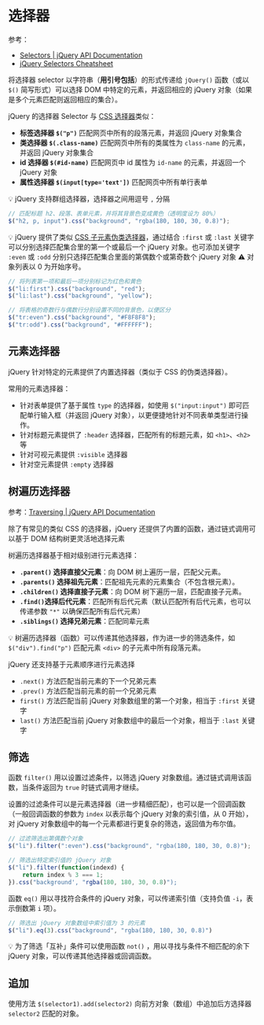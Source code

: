 # 选择器
参考：
* [Selectors | jQuery API Documentation](https://api.jquery.com/category/selectors/)
* [jQuery Selectors Cheatsheet](https://www.w3schools.com/jquery/jquery_ref_selectors.asp)

将选择器 selector 以字符串（**用引号包括**）的形式传递给 `jQuery()` 函数（或以 `$()` 简写形式）可以选择 DOM 中特定的元素，并返回相应的 jQuery 对象（如果是多个元素匹配则返回相应的集合）。

jQuery 的选择器 Selector 与 [CSS 选择器](D:/Front_end/CSS/选择器.md)类似：
* **标签选择器 `$("p")`** 匹配网页中所有的段落元素，并返回 jQuery 对象集合
* **类选择器 `$(.class-name)`** 匹配网页中所有的类属性为 `class-name` 的元素，并返回 jQuery 对象集合
* **id 选择器 `$(#id-name)`** 匹配网页中 id 属性为 `id-name` 的元素，并返回一个 jQuery 对象
* **属性选择器 `$(input[type='text'])`** 匹配网页中所有单行表单

:bulb: jQuery 支持群组选择器，选择器之间用逗号 `,` 分隔

```js
// 匹配标题 h2、段落、表单元素，并将其背景色变成黄色（透明度设为 80%）
$("h2, p, input").css("background", "rgba(180, 180, 30, 0.8)");
```

:bulb: jQuery 提供了类似 [CSS 子元素伪类选择器](D:/Front_end/CSS/选择器.md#伪类选择器)，通过结合 `:first` 或 `:last` 关键字可以分别选择匹配集合里的第一个或最后一个 jQuery 对象。也可添加关键字 `:even` 或 `:odd` 分别只选择匹配集合里面的第偶数个或第奇数个 jQuery 对象 :warning: 对象列表以 0 为开始序号。

```js
// 将列表第一项和最后一项分别标记为红色和黄色
$("li:first").css("background", "red");
$("li:last").css("background", "yellow");

// 将表格的奇数行与偶数行分别设置不同的背景色，以便区分
$("tr:even").css("background", "#F8F8F8");
$("tr:odd").css("background", "#FFFFFF");
```

## 元素选择器
jQuery 针对特定的元素提供了内置选择器（类似于 CSS 的伪类选择器）。

常用的元素选择器：
* 针对表单提供了基于属性 `type` 的选择器，如使用 `$("input:input")` 即可匹配单行输入框（并返回 jQuery 对象），以更便捷地针对不同表单类型进行操作。
* 针对标题元素提供了 `:header` 选择器，匹配所有的标题元素，如 `<h1>`、`<h2>` 等
* 针对可视元素提供 `:visible` 选择器
* 针对空元素提供 `:empty` 选择器

## 树遍历选择器
参考：[Traversing | jQuery API Documentation](https://api.jquery.com/category/traversing/)

除了有常见的类似 CSS 的选择器，jQuery 还提供了内置的函数，通过链式调用可以基于 DOM 结构树更灵活地选择元素

树遍历选择器基于相对级别进行元素选择：
* **`.parent()` 选择直接父元素**：向 DOM 树上遍历一层，匹配父元素。
* **`.parents()` 选择祖先元素**：匹配祖先元素的元素集合（不包含根元素）。
* **`.children()` 选择直接子元素**：向 DOM 树下遍历一层，匹配直接子元素。
* **`.find()`选择后代元素**：匹配所有后代元素（默认匹配所有后代元素，也可以传递参数 `"*"` 以确保匹配所有后代元素）
* **`.siblings()` 选择兄弟元素**：匹配同辈元素

:bulb: 树遍历选择器（函数）可以传递其他选择器，作为进一步的筛选条件，如 `$("div").find("p")` 匹配元素 `<div>` 的子元素中所有段落元素。

jQuery 还支持基于元素顺序进行元素选择
* `.next()` 方法匹配当前元素的下一个兄弟元素
* `.prev()` 方法匹配当前元素的前一个兄弟元素
* `first()` 方法匹配当前 jQuery 对象数组里的第一个对象，相当于 `:first` 关键字
* `last()` 方法匹配当前 jQuery 对象数组中的最后一个对象，相当于 `:last` 关键字

## 筛选
函数 `filter()` 用以设置过滤条件，以筛选 jQuery 对象数组。通过链式调用该函数，当条件返回为 `true` 时链式调用才继续。

设置的过滤条件可以是元素选择器（进一步精细匹配），也可以是一个回调函数（一般回调函数的参数为 `index` 以表示每个 jQuery 对象的索引值，从 0 开始），对 jQuery 对象数组中的每一个元素都进行更复杂的筛选，返回值为布尔值。

```js
// 过滤筛选出第偶数个对象
$("li").filter(":even").css("background", "rgba(180, 180, 30, 0.8)");

// 筛选出特定索引值的 jQuery 对象
$("li").filter(function(indexd) {
    return index % 3 === 1;
}).css("background', "rgba(180, 180, 30, 0.8)");
```

函数 `eq()` 用以寻找符合条件的 jQuery 对象，可以传递索引值（支持负值 `-i`，表示倒数第 `i` 项）。

```js
// 筛选出 jQuery 对象数组中索引值为 3 的元素
$("li").eq(3).css("background", "rgba(180, 180, 30, 0.8)")
```

:bulb: 为了筛选「互补」条件可以使用函数 `not()` ，用以寻找与条件不相匹配的余下 jQuery 对象，可以传递其他选择器或回调函数。

## 追加
使用方法 `$(selector1).add(selector2)` 向前方对象（数组）中追加后方选择器 `selector2` 匹配的对象。